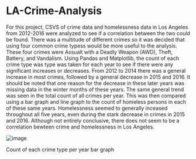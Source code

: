 # LA-Crime-Analysis

For this project, CSVS of crime data and homelessness data in Los Angeles from 2012-2016 were analyzed to see if a correlation between the two could be found.  There was a multitude of different crimes so it was decided that using four common crime typess would be more useful to the analysis.  These four crimes were Assualt with a Deadly Weapon (AWD), Theft, Battery, and Vandalism.  Using Pandas and Matplotlib, the count of each crime type was type was taken for each year to see if there were any significant increases or decreases.  From 2012 to 2014 there was a general increase in most crimes, followed by a general decrease in 2015 and 2016.  It should be noted that one reason for the decrease in these later years was missing data in the winter months of these years.  The same general trend was seen in the total count of all crimes per year.  This was then compared using a bar graph and line graph to the count of homeless persons in each of these same years.  Homelessness seemed to generally inceased throughout all five years, even during the stark decrease in crimes in 2015 and 2016.  Although not entirely conclusive, there does not seem to be a correlation bewteen crime and homelessness in Los Angeles.

![image](https://user-images.githubusercontent.com/65049133/121821216-8ff96880-cc4c-11eb-87cf-bb996c7ec215.png)

Count of each crime type per year bar graph
